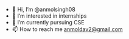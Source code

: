 - 👋 Hi, I’m @anmolsingh08
- 👀 I’m interested in internships
- 🌱 I’m currently pursuing  CSE
- 📫 How to reach me anmoldav2@gmail.com

<!---
anmolsingh08/anmolsingh08 is a ✨ special ✨ repository because its `README.md` (this file) appears on your GitHub profile.
You can click the Preview link to take a look at your changes.
--->
